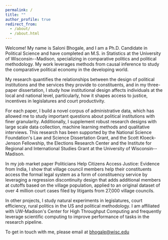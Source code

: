 ```yaml
---
permalink: /
title: ""
author_profile: true
redirect_from: 
  - /about/
  - /about.html
---
```


Welcome! My name is Saloni Bhogale, and I am a <a target="_blank" rel="noopener noreferrer" href="https://polisci.wisc.edu/" style="text-decoration: none;">Ph.D. Candidate in Political Science </a> and have completed an  <a target="_blank" style="text-decoration: none;" rel="noopener noreferrer" href="https://stat.wisc.edu/">M.S. in Statistics </a> at the University of Wisconsin--Madison, specializing in comparative politics and political methodology. My work leverages methods from causal inference to study the comparative political economy in the developing world.

My research quantifies the relationships between the design of political institutions and the services they provide to constituents, and in my three-paper dissertation, I study how institutional design affects individuals at the local and national level, particularly, how it shapes access to justice, incentives in legislatures and court productivity.

For each paper, I build a novel corpus of administrative data, which has allowed me to study important questions about political institutions with finer granularity. Additionally, I supplement robust research designs with large scale data collection, machine learning methods and qualitative interviews. This research has been supported by the National Science Foundation's Law and Science Dissertation Grant, and the Scott Kloeck-Jenson Fellowship, the Elections Research Center and the Institute for Regional and International Studies Grant at the University of Wisconsin--Madison. 

In my job market paper <a target="_blank" style="text-decoration: none;" rel="noopener noreferrer" href="PoliticiansJustice_SB.pdf"> Politicians Help Citizens Access Justice: Evidence from India</a>, I show that village council members help their constituents access the formal legal system as a form of constituency service by leveraging a regression discontinuity design that adds additional members at cutoffs based on the village population, applied to an original dataset of over 4 million court cases filed by litigants from 27,000 village councils. 
    
In other projects, I study natural experiments in legislatures, court efficiency, rural politics in the US and political methodology. I am affiliated with UW-Madison's <a target="_blank" style="text-decoration: none;" rel="noopener noreferrer" href="https://chtc.cs.wisc.edu/"> Center for High Throughput Computing </a> and frequently leverage scientific computing to improve performance of tasks in the research pipeline.

To get in touch with me, please email at <a target="_blank" style="text-decoration: none;" rel="noopener noreferrer" href="mailto:bhogale@wisc.edu"> bhogale@wisc.edu </a>